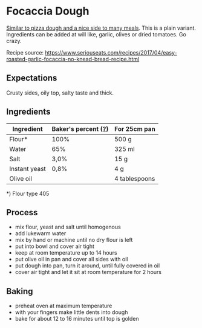 # Focaccia Dough

[Similar to pizza dough and a nice side to many meals](https://en.wikipedia.org/wiki/Focaccia). This is a plain variant. Ingredients
can be added at will like, garlic, olives or dried tomatoes. Go crazy.

Recipe source: https://www.seriouseats.com/recipes/2017/04/easy-roasted-garlic-focaccia-no-knead-bread-recipe.html

## Expectations

Crusty sides, oily top, salty taste and thick.

## Ingredients 

| Ingredient     | Baker's percent ([?][bakers-percent]) | For 25cm pan    |
| -------------- | -------------- | --------------- |
| Flour*         | 100%           | 500 g           |
| Water          | 65%            | 325 ml          |
| Salt           | 3,0%           | 15 g            |
| Instant yeast  | 0,8%           | 4 g             |
| Olive oil      |                | 4 tablespoons   |

*) Flour type 405

## Process

- mix flour, yeast and salt until homogenous
- add lukewarm water
- mix by hand or machine until no dry flour is left
- put into bowl and cover air tight
- keep at room temperature up to 14 hours
- put olive oil in pan and cover all sides with oil
- put dough into pan, turn it around, until fully covered in oil
- cover air tight and let it sit at room temperature for 2 hours

## Baking

- preheat oven at maximum temperature
- with your fingers make little dents into dough
- bake for about 12 to 16 minutes until top is golden

[bakers-percent]: https://www.weekendbakery.com/posts/bakers-percentage-demystified/
